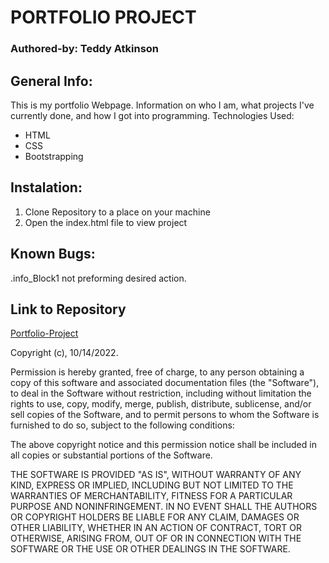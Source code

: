 # PORTFOLIO PROJECT
### Authored-by: Teddy Atkinson

## General Info:
This is my portfolio Webpage. Information on who I am, what projects I've currently done, and how I got into programming.
Technologies Used:
* HTML
* CSS
* Bootstrapping

## Instalation:
1. Clone Repository to a place on your machine
2. Open the index.html file to view project

## Known Bugs:
.info_Block1 not preforming desired action.

## Link to Repository
[Portfolio-Project](https://github.com/TeddyAtkinson/Portfolio-Project)

Copyright (c), 10/14/2022.

Permission is hereby granted, free of charge, to any person obtaining a copy of this software and associated documentation files (the "Software"), to deal in the Software without restriction, including without limitation the rights to use, copy, modify, merge, publish, distribute, sublicense, and/or sell copies of the Software, and to permit persons to whom the Software is furnished to do so, subject to the following conditions:

The above copyright notice and this permission notice shall be included in all copies or substantial portions of the Software.

THE SOFTWARE IS PROVIDED "AS IS", WITHOUT WARRANTY OF ANY KIND, EXPRESS OR IMPLIED, INCLUDING BUT NOT LIMITED TO THE WARRANTIES OF MERCHANTABILITY, FITNESS FOR A PARTICULAR PURPOSE AND NONINFRINGEMENT. IN NO EVENT SHALL THE AUTHORS OR COPYRIGHT HOLDERS BE LIABLE FOR ANY CLAIM, DAMAGES OR OTHER LIABILITY, WHETHER IN AN ACTION OF CONTRACT, TORT OR OTHERWISE, ARISING FROM, OUT OF OR IN CONNECTION WITH THE SOFTWARE OR THE USE OR OTHER DEALINGS IN THE SOFTWARE.
